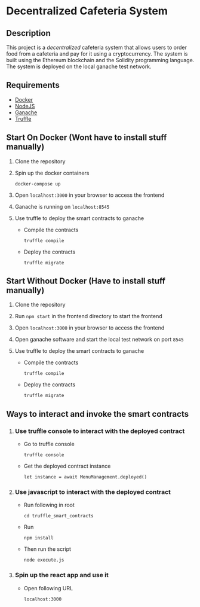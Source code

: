 # Decentralized Cafeteria System

## Description
This project is a _*decentralized*_ cafeteria system that allows users to order food from a cafeteria and pay for it using a cryptocurrency. The system is built using the Ethereum blockchain and the Solidity programming language. The system is deployed on the local ganache test network.

## Requirements
- [Docker](https://docs.docker.com/get-docker/)
- [NodeJS](https://nodejs.org/en/download/)
- [Ganache](https://www.trufflesuite.com/ganache)
- [Truffle](https://www.trufflesuite.com/truffle)

## Start On Docker (Wont have to install stuff manually)
1. Clone the repository

2. Spin up the docker containers
    ```
    docker-compose up
    ```
3. Open `localhost:3000` in your browser to access the frontend
4. Ganache is running on `localhost:8545`
5. Use truffle to deploy the smart contracts to ganache
    - Compile the contracts
        ```
        truffle compile
        ```
    - Deploy the contracts
        ```
        truffle migrate
        ```

## Start Without Docker (Have to install stuff manually)
1. Clone the repository

2. Run `npm start` in the frontend directory to start the frontend
3. Open `localhost:3000` in your browser to access the frontend
4. Open ganache software and start the local test network on port `8545`
5. Use truffle to deploy the smart contracts to ganache
    - Compile the contracts
        ```
        truffle compile
        ```
    - Deploy the contracts
        ```
        truffle migrate
        ```

## Ways to interact and invoke the smart contracts

1. ### Use truffle console to interact with the deployed contract
    - Go to truffle console
        ```
        truffle console
        ```
    - Get the deployed contract instance
        ```
        let instance = await MenuManagement.deployed()
        ```

2. ### Use javascript to interact with the deployed contract

    - Run following in root
        ```
        cd truffle_smart_contracts
        ```
    - Run
        ```
        npm install
        ```
    - Then run the script
        ```
        node execute.js
        ```
3. ### Spin up the react app and use it
    - Open following URL
        ```
        localhost:3000
        ```


